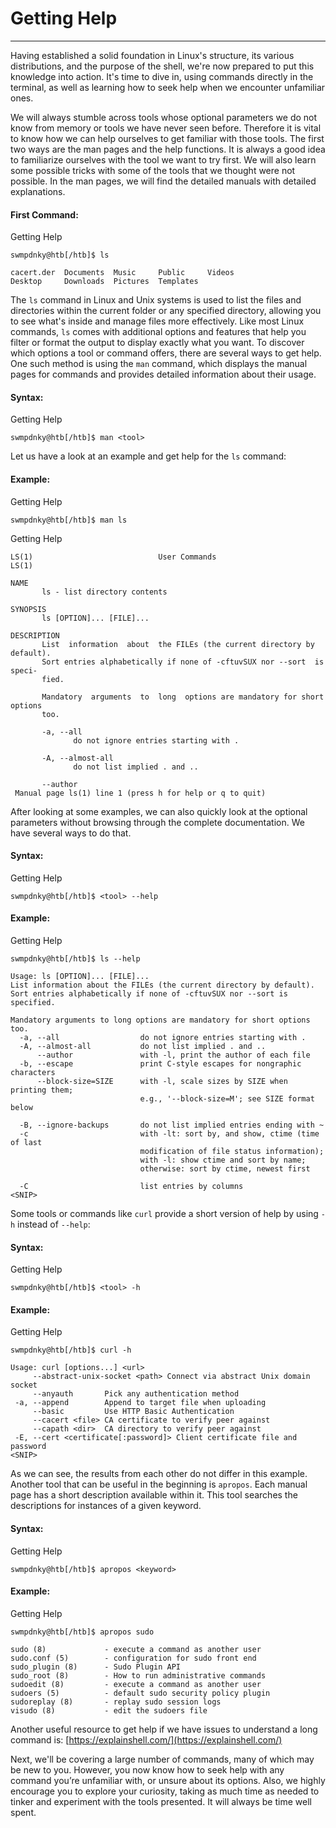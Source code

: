 # Getting Help

---

Having established a solid foundation in Linux's structure, its various distributions, and the purpose of the shell, we're now prepared to put this knowledge into action. It's time to dive in, using commands directly in the terminal, as well as learning how to seek help when we encounter unfamiliar ones.

We will always stumble across tools whose optional parameters we do not know from memory or tools we have never seen before. Therefore it is vital to know how we can help ourselves to get familiar with those tools. The first two ways are the man pages and the help functions. It is always a good idea to familiarize ourselves with the tool we want to try first. We will also learn some possible tricks with some of the tools that we thought were not possible. In the man pages, we will find the detailed manuals with detailed explanations.

#### First Command:

Getting Help

```shell-session
swmpdnky@htb[/htb]$ ls

cacert.der  Documents  Music     Public     Videos
Desktop     Downloads  Pictures  Templates
```

The `ls` command in Linux and Unix systems is used to list the files and directories within the current folder or any specified directory, allowing you to see what's inside and manage files more effectively. Like most Linux commands, `ls` comes with additional options and features that help you filter or format the output to display exactly what you want. To discover which options a tool or command offers, there are several ways to get help. One such method is using the `man` command, which displays the manual pages for commands and provides detailed information about their usage.

#### Syntax:

Getting Help

```shell-session
swmpdnky@htb[/htb]$ man <tool>
```

Let us have a look at an example and get help for the `ls` command:

#### Example:

Getting Help

```shell-session
swmpdnky@htb[/htb]$ man ls
```

Getting Help

```shell-session
LS(1)                            User Commands                           LS(1)

NAME
       ls - list directory contents

SYNOPSIS
       ls [OPTION]... [FILE]...

DESCRIPTION
       List  information  about  the FILEs (the current directory by default).
       Sort entries alphabetically if none of -cftuvSUX nor --sort  is  speci‐
       fied.

       Mandatory  arguments  to  long  options are mandatory for short options
       too.

       -a, --all
              do not ignore entries starting with .

       -A, --almost-all
              do not list implied . and ..

       --author
 Manual page ls(1) line 1 (press h for help or q to quit)
```

After looking at some examples, we can also quickly look at the optional parameters without browsing through the complete documentation. We have several ways to do that.

#### Syntax:

Getting Help

```shell-session
swmpdnky@htb[/htb]$ <tool> --help
```

#### Example:

Getting Help

```shell-session
swmpdnky@htb[/htb]$ ls --help

Usage: ls [OPTION]... [FILE]...
List information about the FILEs (the current directory by default).
Sort entries alphabetically if none of -cftuvSUX nor --sort is specified.

Mandatory arguments to long options are mandatory for short options too.
  -a, --all                  do not ignore entries starting with .
  -A, --almost-all           do not list implied . and ..
      --author               with -l, print the author of each file
  -b, --escape               print C-style escapes for nongraphic characters
      --block-size=SIZE      with -l, scale sizes by SIZE when printing them;
                             e.g., '--block-size=M'; see SIZE format below

  -B, --ignore-backups       do not list implied entries ending with ~
  -c                         with -lt: sort by, and show, ctime (time of last
                             modification of file status information);
                             with -l: show ctime and sort by name;
                             otherwise: sort by ctime, newest first

  -C                         list entries by columns
<SNIP>
```

Some tools or commands like `curl` provide a short version of help by using `-h` instead of `--help`:

#### Syntax:

Getting Help

```shell-session
swmpdnky@htb[/htb]$ <tool> -h
```

#### Example:

Getting Help

```shell-session
swmpdnky@htb[/htb]$ curl -h

Usage: curl [options...] <url>
     --abstract-unix-socket <path> Connect via abstract Unix domain socket
     --anyauth       Pick any authentication method
 -a, --append        Append to target file when uploading
     --basic         Use HTTP Basic Authentication
     --cacert <file> CA certificate to verify peer against
     --capath <dir>  CA directory to verify peer against
 -E, --cert <certificate[:password]> Client certificate file and password
<SNIP>
```

As we can see, the results from each other do not differ in this example. Another tool that can be useful in the beginning is `apropos`. Each manual page has a short description available within it. This tool searches the descriptions for instances of a given keyword.

#### Syntax:

Getting Help

```shell-session
swmpdnky@htb[/htb]$ apropos <keyword>
```

#### Example:

Getting Help

```shell-session
swmpdnky@htb[/htb]$ apropos sudo

sudo (8)             - execute a command as another user
sudo.conf (5)        - configuration for sudo front end
sudo_plugin (8)      - Sudo Plugin API
sudo_root (8)        - How to run administrative commands
sudoedit (8)         - execute a command as another user
sudoers (5)          - default sudo security policy plugin
sudoreplay (8)       - replay sudo session logs
visudo (8)           - edit the sudoers file
```

Another useful resource to get help if we have issues to understand a long command is: [https://explainshell.com/](https://explainshell.com/)

Next, we'll be covering a large number of commands, many of which may be new to you. However, you now know how to seek help with any command you’re unfamiliar with, or unsure about its options. Also, we highly encourage you to explore your curiosity, taking as much time as needed to tinker and experiment with the tools presented. It will always be time well spent.